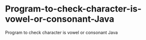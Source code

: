 # Program-to-check-character-is-vowel-or-consonant-Java
Program to check character is vowel or consonant Java
